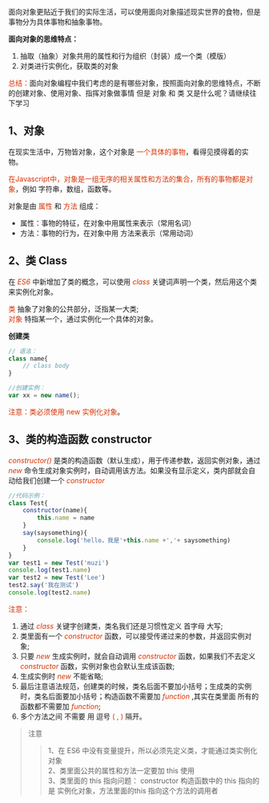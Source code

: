 
面向对象更贴近于我们的实际生活，可以使用面向对象描述现实世界的食物，但是事物分为具体事物和抽象事物。 

**面向对象的思维特点：**
1. 抽取（抽象）对象共用的属性和行为组织（封装）成一个类（模版）
2. 对类进行实例化，获取类的对象   

<font color="#d63200">总结：</font>面向对象编程中我们考虑的是有哪些对象，按照面向对象的思维特点，不断的创建对象、使用对象、指挥对象做事情
 但是 对象 和 类 又是什么呢？请继续往下学习

## 1、对象
在现实生活中，万物皆对象，这个对象是 <font color="#d63200">一个具体的事物</font>，看得见摸得着的实物。

<font color="#d63200">在Javascript中，对象是一组无序的相关属性和方法的集合，所有的事物都是对象</font>，例如 字符串，数组，函数等。      

对象是由 <font color="#d63200">属性</font> 和 <font color="#d63200">方法</font> 组成：   
+ 属性：事物的特征，在对象中用属性来表示（常用名词）    
+ 方法：事物的行为，在对象中用 方法来表示（常用动词）   

## 2、类 Class
在 *<font color="#d63200">ES6</font>* 中新增加了类的概念，可以使用 *<font color="#d63200">class</font>* 关键词声明一个类，然后用这个类来实例化对象。

<font color="#d63200">类</font> 抽象了对象的公共部分，泛指某一大类;    
<font color="#d63200">对象</font> 特指某一个，通过实例化一个具体的对象。    

**创建类** 

   
```JavaScript
// 语法：
class name{
    // class body
}
```
```JavaScript
//创建实例：
var xx = new name();
```
<font color="#d63200">注意：类必须使用 new 实例化对象</font>。 

## 3、类的构造函数 constructor 
*<font color="#d63200">constructor()</font>* 是类的构造函数（默认生成），用于传递参数，返回实例对象，通过 *<font color="#d63200">new</font>* 命令生成对象实例时，自动调用该方法。如果没有显示定义，类内部就会自动给我们创建一个 *<font color="#d63200">constructor</font>*
```JavaScript
//代码示例：
class Test{
    constructor(name){
        this.name = name
    }
    say(saysomething){
        console.log('hello，我是'+this.name +','+ saysomething)
    }
}
var test1 = new Test('muzi')
console.log(test1.name)
var test2 = new Test('Lee')
test2.say('我在测试')
console.log(test2.name)
```

<font color="#d63200">注意：</font>   
1. 通过 *<font color="#d63200">class</font>* 关键字创建类，类名我们还是习惯性定义 首字母 大写;    
2. 类里面有一个 *<font color="#d63200">constructor</font>* 函数，可以接受传递过来的参数，并返回实例对象;   
3. 只要 *<font color="#d63200">new</font>* 生成实例时，就会自动调用 *<font color="#d63200">constructor</font>* 函数，如果我们不去定义 *<font color="#d63200">constructor</font>* 函数，实例对象也会默认生成该函数;   
4. 生成实例时 *<font color="#d63200">new</font>* 不能省略;   
5. 最后注意语法规范，创建类的时候，类名后面不要加小括号；生成类的实例时，类名后面要加小括号；构造函数不需要加 *<font color="#d63200">function</font>* ,其实在类里面 所有的函数都不需要加 *<font color="#d63200">function</font>*;   
6. 多个方法之间 不需要 用 逗号 <font color="#d63200">( , )</font> 隔开。   

> 注意
>> 1、在 ES6 中没有变量提升，所以必须先定义类，才能通过类实例化对象   
>> 2、类里面公共的属性和方法一定要加 this 使用   
>> 3、类里面的 this 指向问题： constructor 构造函数中的 this 指向的是 实例化对象，方法里面的this 指向这个方法的调用者  
